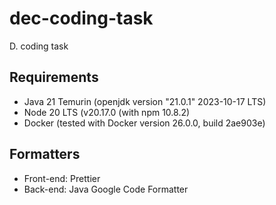 # dec-coding-task

D. coding task

## Requirements

- Java 21 Temurin (openjdk version "21.0.1" 2023-10-17 LTS)
- Node 20 LTS (v20.17.0 (with npm 10.8.2)
- Docker (tested with Docker version 26.0.0, build 2ae903e)

## Formatters

- Front-end: Prettier
- Back-end: Java Google Code Formatter
